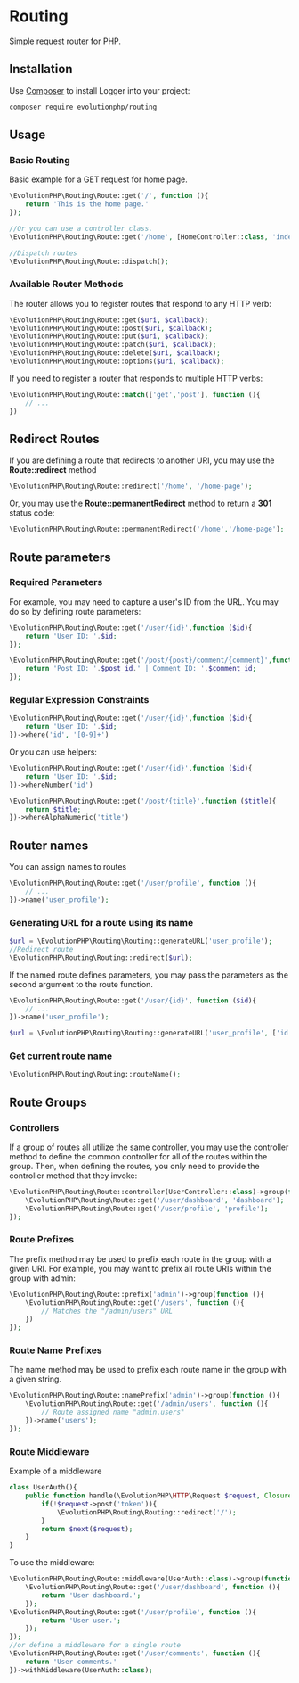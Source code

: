# Routing
Simple request router for PHP.


## Installation

Use [Composer](http://getcomposer.org) to install Logger into your project:
```bash
composer require evolutionphp/routing
```


## Usage

### Basic Routing
Basic example for a GET request for home page.
```php
\EvolutionPHP\Routing\Route::get('/', function (){
    return 'This is the home page.'
});

//Or you can use a controller class.
\EvolutionPHP\Routing\Route::get('/home', [HomeController::class, 'index']);

//Dispatch routes
\EvolutionPHP\Routing\Route::dispatch();
```
### Available Router Methods
The router allows you to register routes that respond to any HTTP verb:
```php
\EvolutionPHP\Routing\Route::get($uri, $callback);
\EvolutionPHP\Routing\Route::post($uri, $callback);
\EvolutionPHP\Routing\Route::put($uri, $callback);
\EvolutionPHP\Routing\Route::patch($uri, $callback);
\EvolutionPHP\Routing\Route::delete($uri, $callback);
\EvolutionPHP\Routing\Route::options($uri, $callback);
```
If you need to register a router that responds to multiple HTTP verbs:
```php
\EvolutionPHP\Routing\Route::match(['get','post'], function (){
    // ...
})
```
## Redirect Routes
If you are defining a route that redirects to another URI, you may use the **Route::redirect** method
```php
\EvolutionPHP\Routing\Route::redirect('/home', '/home-page');
```
Or, you may use the **Route::permanentRedirect** method to return a **301** status code:
```php
\EvolutionPHP\Routing\Route::permanentRedirect('/home','/home-page');
```

## Route parameters
### Required Parameters
For example, you may need to capture a user's ID from the URL. You may do so by defining route parameters:
```php
\EvolutionPHP\Routing\Route::get('/user/{id}',function ($id){
    return 'User ID: '.$id;
});

\EvolutionPHP\Routing\Route::get('/post/{post}/comment/{comment}',function ($post_id, $comment_id){
    return 'Post ID: '.$post_id.' | Comment ID: '.$comment_id;
});
```
### Regular Expression Constraints
```php
\EvolutionPHP\Routing\Route::get('/user/{id}',function ($id){
    return 'User ID: '.$id;
})->where('id', '[0-9]+')
```
Or you can use helpers:
```php
\EvolutionPHP\Routing\Route::get('/user/{id}',function ($id){
    return 'User ID: '.$id;
})->whereNumber('id')

\EvolutionPHP\Routing\Route::get('/post/{title}',function ($title){
    return $title;
})->whereAlphaNumeric('title')
```

## Router names
You can assign names to routes
```php
\EvolutionPHP\Routing\Route::get('/user/profile', function (){
    // ...
})->name('user_profile');
```
### Generating URL for a route using its name
```php
$url = \EvolutionPHP\Routing\Routing::generateURL('user_profile');
//Redirect route
\EvolutionPHP\Routing\Routing::redirect($url);
```
If the named route defines parameters, you may pass the parameters as the second argument to the route function.
```php
\EvolutionPHP\Routing\Route::get('/user/{id}', function ($id){
    // ...
})->name('user_profile');

$url = \EvolutionPHP\Routing\Routing::generateURL('user_profile', ['id' => 5]);
```

### Get current route name
```php
\EvolutionPHP\Routing\Routing::routeName();
```

## Route Groups
### Controllers
If a group of routes all utilize the same controller, you may use the controller method to define the common controller for all of the routes within the group. Then, when defining the routes, you only need to provide the controller method that they invoke:
```php
\EvolutionPHP\Routing\Route::controller(UserController::class)->group(function (){
    \EvolutionPHP\Routing\Route::get('/user/dashboard', 'dashboard');
    \EvolutionPHP\Routing\Route::get('/user/profile', 'profile');
});
```

### Route Prefixes
The prefix method may be used to prefix each route in the group with a given URI. For example, you may want to prefix all route URIs within the group with admin:
```php
\EvolutionPHP\Routing\Route::prefix('admin')->group(function (){
    \EvolutionPHP\Routing\Route::get('/users', function (){
        // Matches the "/admin/users" URL
    })
});
```
### Route Name Prefixes
The name method may be used to prefix each route name in the group with a given string.
```php
\EvolutionPHP\Routing\Route::namePrefix('admin')->group(function (){
    \EvolutionPHP\Routing\Route::get('/admin/users', function (){
        // Route assigned name "admin.users"
    })->name('users');
});
```

### Route Middleware
Example of a middleware
```php
class UserAuth(){
    public function handle(\EvolutionPHP\HTTP\Request $request, Closure $next) {
        if(!$request->post('token')){
            \EvolutionPHP\Routing\Routing::redirect('/');
        }    
        return $next($request);
    }
}
```
To use the middleware:
```php
\EvolutionPHP\Routing\Route::middleware(UserAuth::class)->group(function (){
    \EvolutionPHP\Routing\Route::get('/user/dashboard', function (){
        return 'User dashboard.';
    });
\EvolutionPHP\Routing\Route::get('/user/profile', function (){
        return 'User user.';
    });
});
//or define a middleware for a single route
\EvolutionPHP\Routing\Route::get('/user/comments', function (){
    return 'User comments.'
})->withMiddleware(UserAuth::class);
```